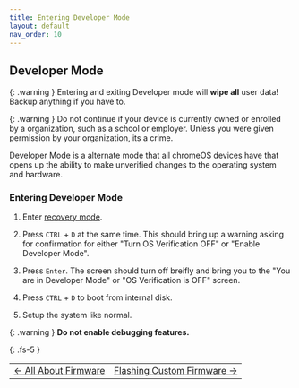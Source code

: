 ```yaml
---
title: Entering Developer Mode
layout: default
nav_order: 10
---
```


## Developer Mode


{: .warning }
Entering and exiting Developer mode will **wipe all** user data!
Backup anything if you have to.

{: .warning }
Do not continue if your device is currently owned or enrolled by a organization, such as a school or employer. Unless you were given permission by your organization, its a crime.

Developer Mode is a alternate mode that all chromeOS devices have that opens up the ability to make unverified changes to the operating system and hardware.
### Entering Developer Mode
1. Enter [recovery mode](recovery-mode.html).

2. Press `CTRL` +  `D` at the same time. This should bring up a warning asking for confirmation for either "Turn OS Verification OFF" or "Enable Developer Mode".

3. Press `Enter`. The screen should turn off breifly and bring you to the "You are in Developer Mode" or "OS Verification is OFF" screen.

4. Press `CTRL` +  `D` to boot from internal disk.

4. Setup the system like normal.

{: .warning }
**Do not enable debugging features.**

{: .fs-5 }

<table>
<tr>
<td class="navtable-l">
<a href="allaboutfirmware.html">← All About Firmware</a> 
</td>
<td class="navtable-r">
<a href="firmware.html">Flashing Custom Firmware →</a> 
</td>
</tr>
</table>
